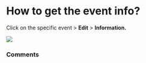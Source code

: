 # How to get the event info?

<p class="no-margin">Click on the specific event &gt; <b>Edit</b> &gt; <b>Information. </b></p>
<p class="no-margin"></p>
<div class="intercom-container"><img src="https://teams-pro.intercom-attachments-1.com/i/o/664844875/b97a87b995a00b238d7d5cbd/how_to_get_the_event_info.png"></div>

### Comments

<Comments />